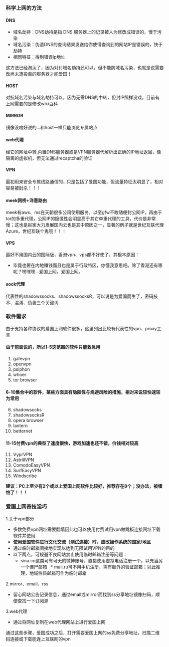 ### 科学上网的方法

#### DNS
* 域名劫持：DNS劫持是指 DNS 服务器上的记录被人为修改成错误的，慢于污染
* 域名污染：伪造DNS的查询结果发送给你使得查询到的网站IP是错误的，快于劫持
* 相同特征：得到错误ip地址

这方法已经淘汰了，因为对付域名劫持还可以，但不能防域名污染，也就是说需要改尚未遭投毒的服务器才能爱国！

#### HOST
对抗域名污染与域名劫持可以，因为无需DNS的中转，但封IP照样没戏，目前有上网需要的是修改wiki百科

#### MIRROR
镜像没啥好说的...和host一样只能浏览专属站点

#### web代理
经它的网址中转,内置DNS服务器或是VPN服务器代解析出正确的IP地址返回，像隔离的虚拟机，但无法通过recaptcha的验证

#### VPN
最初用来安全专属线路通信的...只是包括了爱国功能，但流量特征太明显了，相对容易被封杀！！！

#### meek网桥+洋葱路由
meek有aws、ms在天朝很多公司使用服务，以至gfw不敢随便封公网IP，再由于tor的多重代理，公网IP的隐匿性会明显高于其它单重代理的工具，代价是非常慢；这也是赵家大力发展国内云也是其中原因之一，显著的例子就是世纪互联代理Azure，世纪互联个鬼哦！！！

#### VPS
最好不用国内云的国际版，香港vpn、vps都不好使了，其根本原因：
* 毕竟也要在内地赚钱而且也是属于行政特区，你懂我意思吧。除了香港还有哪呢？嘿嘿嘿...爱国上网，爱国上网。

#### sock代理
代表性的shadowssocks、shadowssocksR，可以说是为爱国而生了，密码技术、混淆、伪装三个关键词

### 软件需求
由于支持各种协议的爱国上网软件很多，这里列出比较有代表性的vpn、proxy工具

#### 由于前面说的，所以1-5这范围的软件只能救急用
1. gatevpn
2. openvpn
3. psiphon
4. whoer
5. tor browser

#### 6-10集合中的软件，某些方面具有隐匿性与规避风险的措施，相对来说较快速较为常用
6. shadowsocks
7. shadowsocksR
8. opera browser
9. lantern
10. betternet

#### 11-15付费vpn的典型了速度很快，游戏加速也还不错，价钱相对较高
11. VyprVPN
12. AstrillVPN
13. ComodoEasyVPN	
14. SurfEasyVPN
15. Windscribe

**建议：PC上至少有2个或以上爱国上网软件比较好，推荐存在8个；没办法，被墙怕了！！！**


### 爱国上网奇技淫巧

1.关于vpn部分

* 多数免费vpn网址需要翻墙因此也可以使用付费试用vpn做跳板连接网址下载软件并使用
* **使用爱国软件进行文化交流（测试连接）时，应改操作系统的国家/地区**
* 通过临时邮箱间接地实现以达到无限试用VPN的目的
* 以下两点，可规避不良网站禁止使用临时邮箱注册等问题：
   * sina.cn这类可有可无的微博账号，直接使用虚拟电话注册一个，以充当另一个僵尸邮箱
   * mail.ru可不用手机注册，需有额外的验证邮箱；以此推理，地域性质邮箱可作为临时邮箱

2.mirror、email、rss

* 留心网站公告记录信息，通过email或mirror而找到ss分享地址镜像扫码，顺便查找一下订阅源

3.web代理

* 通过将网址复制在web代理网站上进行爱国上网

通过这些步骤，爱国成功之后，打开需要爱国上网的ss免费分享地址，扫描二维码连接或下载能连上互联网的vpn
